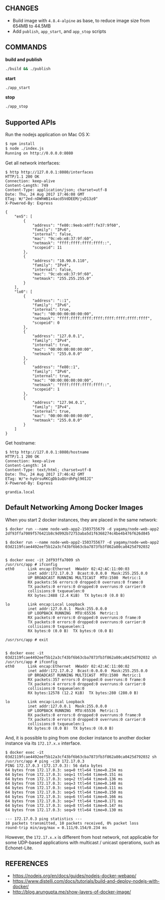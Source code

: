 ## CHANGES

- Build image with `4.8.4-alpine` as base, to reduce image size from 654MB to 44.5MB
- Add `publish`, `app_start`, and `app_stop` scripts

## COMMANDS

**build and publish**

```bash
./build && ./publish
```

**start**

```bash
./app_start
```

**stop**

```bash
./app_stop
```

## Supported APIs

Run the nodejs application on Mac OS X:

```bash
$ npm install
$ node ./index.js
Running on http://0.0.0.0:8080
```

Get all network interfaces:

```text
$ http http://127.0.0.1:8080/interfaces
HTTP/1.1 200 OK
Connection: keep-alive
Content-Length: 749
Content-Type: application/json; charset=utf-8
Date: Thu, 24 Aug 2017 17:46:08 GMT
ETag: W/"2ed-nDWhWB1x4acd5VdDEEM/jvD13z0"
X-Powered-By: Express

{
    "en5": [
        {
            "address": "fe80::9eeb:e8ff:fe37:9f60",
            "family": "IPv6",
            "internal": false,
            "mac": "9c:eb:e8:37:9f:60",
            "netmask": "ffff:ffff:ffff:ffff::",
            "scopeid": 11
        },
        {
            "address": "10.90.0.110",
            "family": "IPv4",
            "internal": false,
            "mac": "9c:eb:e8:37:9f:60",
            "netmask": "255.255.255.0"
        }
    ],
    "lo0": [
        {
            "address": "::1",
            "family": "IPv6",
            "internal": true,
            "mac": "00:00:00:00:00:00",
            "netmask": "ffff:ffff:ffff:ffff:ffff:ffff:ffff:ffff",
            "scopeid": 0
        },
        {
            "address": "127.0.0.1",
            "family": "IPv4",
            "internal": true,
            "mac": "00:00:00:00:00:00",
            "netmask": "255.0.0.0"
        },
        {
            "address": "fe80::1",
            "family": "IPv6",
            "internal": true,
            "mac": "00:00:00:00:00:00",
            "netmask": "ffff:ffff:ffff:ffff::",
            "scopeid": 1
        },
        {
            "address": "127.94.0.1",
            "family": "IPv4",
            "internal": true,
            "mac": "00:00:00:00:00:00",
            "netmask": "255.0.0.0"
        }
    ]
}
```

Get hostname:

```text
$ http http://127.0.0.1:8080/hostname
HTTP/1.1 200 OK
Connection: keep-alive
Content-Length: 14
Content-Type: text/html; charset=utf-8
Date: Thu, 24 Aug 2017 17:46:42 GMT
ETag: W/"e-hyUrsuRKCgDb1uQUrdhPgl90IJI"
X-Powered-By: Express

grandia.local
```


## Default Networking Among Docker Images

When you start 2 docker instances, they are placed in the same network:

```text
$ docker run --name node-web-app2-1503755679 -d yagamy/node-web-app2
2df93ffa7009f576421b8c9d992b72753aba5d1f6368274c4be4b476f626d845

$ docker run --name node-web-app2-1503755677 -d yagamy/node-web-app2
03d2119fcae4492eef5b12a3cf43bf6b63cba7873fb3f862a80ca0425d792032


$ docker exec -it 2df93ffa7009 sh
/usr/src/app # ifconfig
eth0      Link encap:Ethernet  HWaddr 02:42:AC:11:00:03
          inet addr:172.17.0.3  Bcast:0.0.0.0  Mask:255.255.0.0
          UP BROADCAST RUNNING MULTICAST  MTU:1500  Metric:1
          RX packets:56 errors:0 dropped:0 overruns:0 frame:0
          TX packets:0 errors:0 dropped:0 overruns:0 carrier:0
          collisions:0 txqueuelen:0
          RX bytes:2488 (2.4 KiB)  TX bytes:0 (0.0 B)

lo        Link encap:Local Loopback
          inet addr:127.0.0.1  Mask:255.0.0.0
          UP LOOPBACK RUNNING  MTU:65536  Metric:1
          RX packets:0 errors:0 dropped:0 overruns:0 frame:0
          TX packets:0 errors:0 dropped:0 overruns:0 carrier:0
          collisions:0 txqueuelen:1
          RX bytes:0 (0.0 B)  TX bytes:0 (0.0 B)

/usr/src/app # exit


$ docker exec -it 03d2119fcae4492eef5b12a3cf43bf6b63cba7873fb3f862a80ca0425d792032 sh
/usr/src/app # ifconfig
eth0      Link encap:Ethernet  HWaddr 02:42:AC:11:00:02
          inet addr:172.17.0.2  Bcast:0.0.0.0  Mask:255.255.0.0
          UP BROADCAST RUNNING MULTICAST  MTU:1500  Metric:1
          RX packets:357 errors:0 dropped:0 overruns:0 frame:0
          TX packets:4 errors:0 dropped:0 overruns:0 carrier:0
          collisions:0 txqueuelen:0
          RX bytes:12578 (12.2 KiB)  TX bytes:280 (280.0 B)

lo        Link encap:Local Loopback
          inet addr:127.0.0.1  Mask:255.0.0.0
          UP LOOPBACK RUNNING  MTU:65536  Metric:1
          RX packets:0 errors:0 dropped:0 overruns:0 frame:0
          TX packets:0 errors:0 dropped:0 overruns:0 carrier:0
          collisions:0 txqueuelen:1
          RX bytes:0 (0.0 B)  TX bytes:0 (0.0 B)
```

And, it is possible to ping from one docker instance to another docker instance via its `172.17.x.x` interface.

```text
$ docker exec -it 03d2119fcae4492eef5b12a3cf43bf6b63cba7873fb3f862a80ca0425d792032 sh
/usr/src/app # ping -c10 172.17.0.3
PING 172.17.0.3 (172.17.0.3): 56 data bytes
64 bytes from 172.17.0.3: seq=0 ttl=64 time=0.234 ms
64 bytes from 172.17.0.3: seq=1 ttl=64 time=0.151 ms
64 bytes from 172.17.0.3: seq=2 ttl=64 time=0.136 ms
64 bytes from 172.17.0.3: seq=3 ttl=64 time=0.148 ms
64 bytes from 172.17.0.3: seq=4 ttl=64 time=0.111 ms
64 bytes from 172.17.0.3: seq=5 ttl=64 time=0.150 ms
64 bytes from 172.17.0.3: seq=6 ttl=64 time=0.166 ms
64 bytes from 172.17.0.3: seq=7 ttl=64 time=0.171 ms
64 bytes from 172.17.0.3: seq=8 ttl=64 time=0.147 ms
64 bytes from 172.17.0.3: seq=9 ttl=64 time=0.130 ms

--- 172.17.0.3 ping statistics ---
10 packets transmitted, 10 packets received, 0% packet loss
round-trip min/avg/max = 0.111/0.154/0.234 ms
```

However, the `172.17.x.x` is different from host network, not applicable for some UDP-based applications with multicast / unicast operations, such as Echonet-Lite.


## REFERENCES

- https://nodejs.org/en/docs/guides/nodejs-docker-webapp/
- https://www.distelli.com/docs/tutorials/build-and-deploy-nodejs-with-docker/
- http://blog.arungupta.me/show-layers-of-docker-image/
